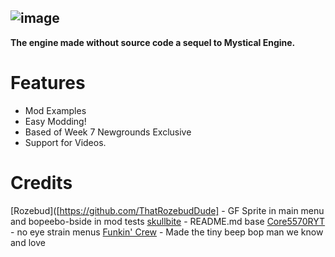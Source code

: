 ![image](https://user-images.githubusercontent.com/20869262/233237345-83cf057e-ff50-4969-89ae-22d9e18faa0f.png)
---

**The engine made without source code a sequel to Mystical Engine.**

# Features
- Mod Examples
- Easy Modding!
- Based of Week 7 Newgrounds Exclusive
- Support for Videos.
# Credits
[Rozebud]([https://github.com/ThatRozebudDude] - GF Sprite in main menu and bopeebo-bside in mod tests
[skullbite]([https://github.com/skullbite]) - README.md base
[Core5570RYT]([[https://github.com/Core5570RYT]) - no eye strain menus
[Funkin' Crew](https://github.com/FunkinCrew) - Made the tiny beep bop man we know and love

